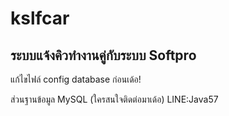 # kslfcar
ระบบแจ้งคิวทำงานคู่กับระบบ Softpro
--------------------------------
แก้ไขไฟล์ config database ก่อนเด้อ!

ส่วนฐานข้อมูล MySQL (ใครสนใจติดต่อมาเด้อ)
LINE:Java57
